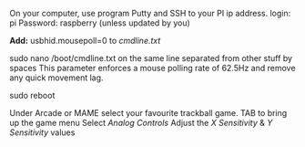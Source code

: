 On your computer, use program Putty and SSH to your PI ip address.
login: pi
Password: raspberry (unless updated by you)

**Add:**
usbhid.mousepoll=0
to *cmdline.txt*

sudo nano /boot/cmdline.txt
on the same line separated from other stuff by spaces
This parameter enforces a mouse polling rate of 62.5Hz and remove any quick movement lag. 

sudo reboot

Under Arcade or MAME select your favourite trackball game.
TAB to bring up the game menu
Select *Analog Controls*
Adjust the *X Sensitivity* & *Y Sensitivity* values 